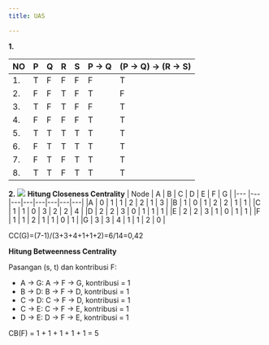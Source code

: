 ```yaml
---
title: UAS

---
```


**1.**

| NO | P  | Q  | R  | S  | P → Q| (P → Q) → (R → S)|
|--- | ---| ---| ---| ---| -----| ---------------- |
|1.  | T  | F  | F  | F  | F    | T                |
|2.  | F  | F  | T  | F  | T    | F                |
|3.  | T  | F  | T  | F  | F    | T                |
|4.  | F  | F  | F  | F  | T    | T                |
|5.  | T  | T  | T  | T  | T    | T                |
|6.  | F  | T  | T  | T  | T    | T                |
|7.  | F  | T  | F  | T  | T    | T                |
|8.  | T  | T  | F  | T  | T    | T                |



**2.** ![](https://cdn.mathpix.com/snip/images/qUpdBQtTVpr0NkOp0-4tlPPy5VXCQ64ncHFG0TIfK6w.original.fullsize.png)
**Hitung Closeness Centrality**
| Node | A | B | C | D | E | F | G |
|---   |---|---|---|---|---|---|---|
|A     | 0 | 1 | 1 | 2 | 2 | 1 | 3 |
|B     | 1 | 0 | 1 | 2 | 2 | 1 | 1 |
|C     | 1 | 1 | 0 | 3 | 2 | 2 | 4 |
|D     | 2 | 2 | 3 | 0 | 1 | 1 | 1 |
|E     | 2 | 2 | 3 | 1 | 0 | 1 | 1 |
|F     | 1 | 1 | 2 | 1 | 1 | 0 | 1 |
|G     | 3 | 3 | 4 | 1 | 1 | 2 | 0 |

CC(G)=(7-1)/(3+3+4+1+1+2)=6/14=0,42

**Hitung Betweenness Centrality**

Pasangan (s, t) dan kontribusi F:
- A → G: A → F → G, kontribusi = 1
- B → D: B → F → D, kontribusi = 1
- C → D: C → F → D, kontribusi = 1
- C → E: C → F → E, kontribusi = 1
- D → E: D → F → E, kontribusi = 1

CB(F) = 1 + 1 + 1 + 1 + 1 = 5
